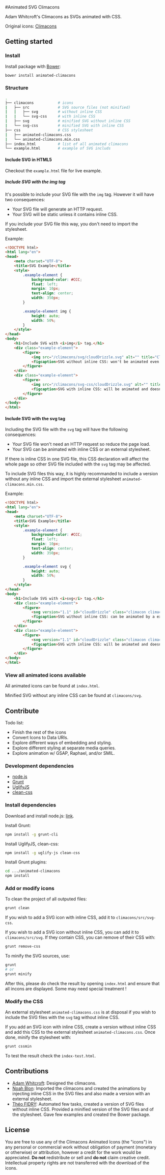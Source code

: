 #Animated SVG Climacons

Adam Whitcroft's Climacons as SVGs animated with CSS.

Original icons: [Climacons](//adamwhitcroft.com/climacons/)


## Getting started

### Install

Install package with [Bower](//bower.io/):

```bash
bower install animated-climacons
```

### Structure

```bash
.
├── climacons           # icons
|   ├── src             # SVG source files (not minified)
|   |   ├── svg         # without inline CSS
|   |   └── svg-css     # with inline CSS
|   ├── svg             # minified SVG without inline CSS
|   └── svg-css         # minified SVG with inline CSS
├── css                 # CSS stylesheet
|   ├── animated-climacons.css
|   └── animated-climacons.min.css
├── index.html          # list of all animated climacons
└── example.html        # example of SVG includs
```


#### Include SVG in HTML5

Checkout the `example.html` file for live example.


##### Include SVG with the img tag

It's possible to include your SVG file with the `img` tag. However it will have two consequences:

* Your SVG file will generate an HTTP request.
* Your SVG will be static unless it contains inline CSS.

If you include your SVG file this way, you don't need to import the stylesheet.

Example:

```html
<!DOCTYPE html>
<html lang="en">
<head>
    <meta charset="UTF-8">
    <title>SVG Example</title>
    <style>
        .example-element {
            background-color: #CCC;
            float: left;
            margin: 10px;
            text-align: center;
            width: 350px;
        }

        .example-element img {
            height: auto;
            width: 50%;
        }
    </style>
</head>
<body>
    <h1>Include SVG with <i>img</i> tag.</h1>
    <div class="example-element">
        <figure>
            <img src="/climacons/svg/cloudDrizzle.svg" alt="" title="CloudDrizzle">
            <figcaption>SVG without inline CSS: won't be animated even with a external stylesheet.</figcaption>
        </figure>
    </div>
    <div class="example-element">
        <figure>
            <img src="/climacons/svg-css/cloudDrizzle.svg" alt="" title="CloudDrizzle">
            <figcaption>SVG with inline CSS: will be animated and doesn't need a stylesheet.</figcaption>
        </figure>
    </div>
</body>
</html>
```


#### Include SVG with the svg tag

Including the SVG file with the `svg` tag will have the following consequences:

* Your SVG file won't need an HTTP request so reduce the page load.
* Your SVG can be animated with inline CSS or an external stylesheet.

If there is inline CSS in one SVG file, this CSS declaration will affect the whole page so other SVG file included with the `svg` tag may be affected.

To include SVG files this way, it is highly recommanded to include a version without any inline CSS and import the external stylesheet `animated-climacons.min.css`.

Example:

```html
<!DOCTYPE html>
<html lang="en">
<head>
    <meta charset="UTF-8">
    <title>SVG Example</title>
    <style>
        .example-element {
            background-color: #CCC;
            float: left;
            margin: 10px;
            text-align: center;
            width: 350px;
        }

        .example-element svg {
            height: auto;
            width: 50%;
        }
    </style>
</head>
<body>
    <h1>Include SVG with <i>svg</i> tag.</h1>
    <div class="example-element">
        <figure>
            <svg version="1.1" id="cloudDrizzle" class="climacon climacon_cloudDrizzle" xmlns="http://www.w3.org/2000/svg" xmlns:xlink="http://www.w3.org/1999/xlink" x="0px" y="0px" viewBox="15 15 70 70" enable-background="new 15 15 70 70" xml:space="preserve"><g class="climacon_iconWrap climacon_iconWrap-cloudDrizzle"><g class="climacon_componentWrap climacon_componentWrap-drizzle"><path class="climacon_component climacon_component-stroke climacon_component-stroke_drizzle climacon_component-stroke_drizzle-left" d="M42.001,53.644c1.104,0,2,0.896,2,2v3.998c0,1.105-0.896,2-2,2c-1.105,0-2.001-0.895-2.001-2v-3.998C40,54.538,40.896,53.644,42.001,53.644z"/><path class="climacon_component climacon_component-stroke climacon_component-stroke_drizzle climacon_component-stroke_drizzle-middle" d="M49.999,53.644c1.104,0,2,0.896,2,2v4c0,1.104-0.896,2-2,2s-1.998-0.896-1.998-2v-4C48.001,54.54,48.896,53.644,49.999,53.644z"/><path class="climacon_component climacon_component-stroke climacon_component-stroke_drizzle climacon_component-stroke_drizzle-right" d="M57.999,53.644c1.104,0,2,0.896,2,2v3.998c0,1.105-0.896,2-2,2c-1.105,0-2-0.895-2-2v-3.998C55.999,54.538,56.894,53.644,57.999,53.644z"/></g><g class="climacon_componentWrap climacon_componentWrap-cloud"><path class="climacon_component climacon_component-stroke climacon_component-stroke_cloud" d="M63.999,64.944v-4.381c2.387-1.386,3.998-3.961,3.998-6.92c0-4.418-3.58-8-7.998-8c-1.603,0-3.084,0.481-4.334,1.291c-1.232-5.316-5.973-9.29-11.664-9.29c-6.628,0-11.999,5.372-11.999,12c0,3.549,1.55,6.729,3.998,8.926v4.914c-4.776-2.769-7.998-7.922-7.998-13.84c0-8.836,7.162-15.999,15.999-15.999c6.004,0,11.229,3.312,13.965,8.203c0.664-0.113,1.336-0.205,2.033-0.205c6.627,0,11.998,5.373,11.998,12C71.997,58.864,68.655,63.296,63.999,64.944z"/></g></g></svg>
            <figcaption>SVG without inline CSS: can be animated by a external stylesheet.</figcaption>
        </figure>
    </div>
    <div class="example-element">
        <figure>
            <svg version="1.1" id="cloudDrizzle" class="climacon climacon_cloudDrizzle" xmlns="http://www.w3.org/2000/svg" xmlns:xlink="http://www.w3.org/1999/xlink" x="0px" y="0px" viewBox="15 15 70 70" enable-background="new 15 15 70 70" xml:space="preserve"><style type="text/css"><![CDATA[ svg{shape-rendering: geometricPrecision}g, path, circle, rect{-webkit-transform-origin: 50% 50%;-moz-transform-origin: 50% 50%;-o-transform-origin: 50% 50%;transform-origin: 50% 50%;-webkit-animation-iteration-count: infinite;-moz-animation-iteration-count: infinite;-o-animation-iteration-count: infinite;animation-iteration-count: infinite;-moz-animation-timing-function: linear;-webkit-animation-timing-function: linear;-o-animation-timing-function: linear;animation-timing-function: linear;-webkit-animation-duration: 12s;-moz-animation-duration: 12s;-o-animation-duration: 12s;animation-duration: 12s;-webkit-animation-direction: normal;-moz-animation-direction: normal;-o-animation-direction: normal;animation-direction: normal;}.climacon_component-stroke_drizzle{fill-opacity: 0;-webkit-animation-name: drizzleFall, fillOpacity2;-moz-animation-name: drizzleFall, fillOpacity2;-o-animation-name: drizzleFall, fillOpacity2;animation-name: drizzleFall, fillOpacity2;-webkit-animation-timing-function: ease-in;-moz-animation-timing-function: ease-in;-o-animation-timing-function: ease-in;animation-timing-function: ease-in;-webkit-animation-duration: 1s;-moz-animation-duration: 1s;-o-animation-duration: 1s;animation-duration: 1s;}.climacon_component-stroke_drizzle:nth-child(1){-webkit-animation-delay: 0s;-moz-animation-delay: 0s;-o-animation-delay: 0s;animation-delay: 0s;}.climacon_component-stroke_drizzle:nth-child(2){-webkit-animation-delay: 0.6s;-moz-animation-delay: 0.6s;-o-animation-delay: 0.6s;animation-delay: 0.6s;}.climacon_component-stroke_drizzle:nth-child(3){-webkit-animation-delay: 1.2s;-moz-animation-delay: 1.2s;-o-animation-delay: 1.2s;animation-delay: 1.2s;}@-webkit-keyframes drizzleFall{0%{-webkit-transform: translateY(0);}100%{-webkit-transform: translateY(21px);}}@-moz-keyframes drizzleFall{0%{-moz-transform: translateY(0);}100%{-moz-transform: translateY(21px);}}@-o-keyframes drizzleFall{0%{-o-transform: translateY(0);}100%{-o-transform: translateY(21px);}}@keyframes drizzleFall{0%{transform: translateY(0);}100%{transform: translateY(21px);}}@-webkit-keyframes fillOpacity2{0%{fill-opacity: 0;stroke-opacity: 0;}50%{fill-opacity: 1;stroke-opacity: 1;}100%{fill-opacity: 0;stroke-opacity: 0;}}@-moz-keyframes fillOpacity2{0%{fill-opacity: 0;stroke-opacity: 0;}50%{fill-opacity: 1;stroke-opacity: 1;}100%{fill-opacity: 0;stroke-opacity: 0;}}@-o-keyframes fillOpacity2{0%{fill-opacity: 0;stroke-opacity: 0;}50%{fill-opacity: 1;stroke-opacity: 1;}100%{fill-opacity: 0;stroke-opacity: 0;}}@keyframes fillOpacity2{0%{fill-opacity: 0;stroke-opacity: 0;}50%{fill-opacity: 1;stroke-opacity: 1;}100%{fill-opacity: 0;stroke-opacity: 0;}}]]></style><g class="climacon_iconWrap climacon_iconWrap-cloudDrizzle"><g class="climacon_componentWrap climacon_componentWrap-drizzle"><path class="climacon_component climacon_component-stroke climacon_component-stroke_drizzle climacon_component-stroke_drizzle-left" d="M42.001,53.644c1.104,0,2,0.896,2,2v3.998c0,1.105-0.896,2-2,2c-1.105,0-2.001-0.895-2.001-2v-3.998C40,54.538,40.896,53.644,42.001,53.644z"/><path class="climacon_component climacon_component-stroke climacon_component-stroke_drizzle climacon_component-stroke_drizzle-middle" d="M49.999,53.644c1.104,0,2,0.896,2,2v4c0,1.104-0.896,2-2,2s-1.998-0.896-1.998-2v-4C48.001,54.54,48.896,53.644,49.999,53.644z"/><path class="climacon_component climacon_component-stroke climacon_component-stroke_drizzle climacon_component-stroke_drizzle-right" d="M57.999,53.644c1.104,0,2,0.896,2,2v3.998c0,1.105-0.896,2-2,2c-1.105,0-2-0.895-2-2v-3.998C55.999,54.538,56.894,53.644,57.999,53.644z"/></g><g class="climacon_componentWrap climacon_componentWrap-cloud"><path class="climacon_component climacon_component-stroke climacon_component-stroke_cloud" d="M63.999,64.944v-4.381c2.387-1.386,3.998-3.961,3.998-6.92c0-4.418-3.58-8-7.998-8c-1.603,0-3.084,0.481-4.334,1.291c-1.232-5.316-5.973-9.29-11.664-9.29c-6.628,0-11.999,5.372-11.999,12c0,3.549,1.55,6.729,3.998,8.926v4.914c-4.776-2.769-7.998-7.922-7.998-13.84c0-8.836,7.162-15.999,15.999-15.999c6.004,0,11.229,3.312,13.965,8.203c0.664-0.113,1.336-0.205,2.033-0.205c6.627,0,11.998,5.373,11.998,12C71.997,58.864,68.655,63.296,63.999,64.944z"/></g></g></svg>
            <figcaption>SVG with inline CSS: will be animated and doesn't need a stylesheet.</figcaption>
        </figure>
    </div>
</body>
</html>
```


### View all animated icons available

All animated icons can be found at `index.html`.

Minified SVG without any inline CSS can be found at `climacons/svg`.


## Contribute

Todo list:

* Finish the rest of the icons
* Convert Icons to Data URIs.
* Explore different ways of embedding and styling.
* Explore different styling at separate media queries.
* Explore animation w/ GSAP, Raphael, and/or SMIL.

### Development dependencies

* [node.js](//nodejs.org/)
* [Grunt](//gruntjs.com/)
* [UglifyJS](//github.com/mishoo/UglifyJS2)
* [clean-css](//github.com/GoalSmashers/clean-css)


### Install dependencies

Download and install node.js: [link](//nodejs.org/).

Install Grunt:

```bash
npm install -g grunt-cli
```

Install UglifyJS, clean-css:

```bash
npm install -g uglify-js clean-css
```

Install Grunt plugins:

```bash
cd .../animated-climacons
npm install
```


### Add or modify icons

To clean the project of all outputed files:

```bash
grunt clean
```

If you wish to add a SVG icon with inline CSS, add it to `climacons/src/svg-css`.

If you wish to add a SVG icon without inline CSS, you can add it to `climacons/src/svg`. If they contain CSS, you can remove of their CSS with:

```bash
grunt remove-css
```

To minify the SVG sources, use:

```bash
grunt
# or
grunt minify
```

After this, please do check the result by opening `index.html` and ensure that all incons are displayed. Some may need special treatment !


### Modify the CSS

An external stylesheet `animated-climacons.css` is at disposal if you wish to include the SVG files with the `svg` tag without inline CSS.

If you add an SVG icon with inline CSS, create a version without inline CSS and add this CSS to the external stylesheet `animated-climacons.css`. Once done, minify the stylesheet with:

```bash
grunt cssmin
```

To test the result check the `index-test.html`.


## Contributions

* [Adam Whitcroft](//github.com/AdamWhitcroft):
    Designed the climacons.
* [Noah Blon](//github.com/noahblon):
    Imported the climacons and created the animations by injecting inline CSS in the SVG files and also made a version with an external stylesheet.
* [Théo FIDRY](//github.com/theofidry):
    Automated few tasks, created a version of SVG files without inline CSS. Provided a minified version of the SVG files and of the stylesheet. Gave few examples and created the Bower package.

## License

You are free to use any of the Climacons Animated Icons (the "icons") in any personal or commercial work without obligation of payment (monetary or otherwise) or attribution, however a credit for the work would be appreciated. <strong>Do not</strong> redistribute or sell and <strong>do not</strong> claim creative credit. Intellectual property rights are not transferred with the download of the icons.